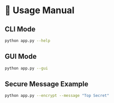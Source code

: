
# 🧪 Usage Manual

## CLI Mode
```bash
python app.py --help
```

## GUI Mode
```bash
python app.py --gui
```

## Secure Message Example
```bash
python app.py --encrypt --message "Top Secret"
```
